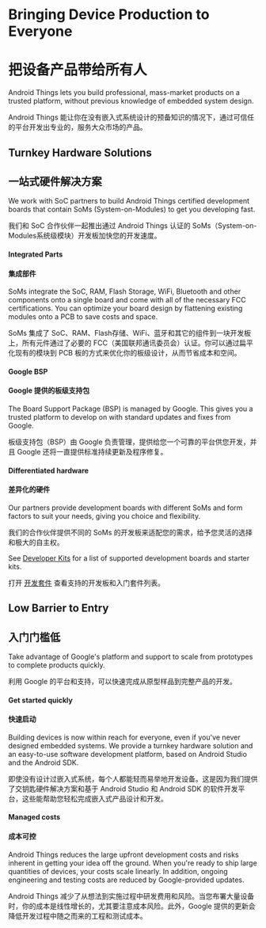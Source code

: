 # Bringing Device Production to Everyone

# 把设备产品带给所有人

Android Things lets you build professional, mass-market products on a trusted platform, without previous knowledge of embedded system design.

Android Things 能让你在没有嵌入式系统设计的预备知识的情况下，通过可信任的平台开发出专业的，服务大众市场的产品。

## Turnkey Hardware Solutions

## 一站式硬件解决方案

We work with SoC partners to build Android Things certified development boards that contain SoMs (System-on-Modules) to get you developing fast.

我们和 SoC 合作伙伴一起推出通过 Android Things 认证的 SoMs（System-on-Modules系统级模块）开发板加快您的开发速度。

#### Integrated Parts

#### 集成部件

SoMs integrate the SoC, RAM, Flash Storage, WiFi, Bluetooth and other components onto a single board and come with all of the necessary FCC certifications. You can optimize your board design by flattening existing modules onto a PCB to save costs and space.

SoMs 集成了 SoC、RAM、Flash存储、WiFi、蓝牙和其它的组件到一块开发板上，所有元件通过了必要的 FCC（美国联邦通讯委员会）认证。你可以通过扁平化现有的模块到 PCB 板的方式来优化你的板级设计，从而节省成本和空间。

#### Google BSP

#### Google 提供的板级支持包

The Board Support Package (BSP) is managed by Google. This gives you a trusted platform to develop on with standard updates and fixes from Google.

板级支持包（BSP）由 Google 负责管理，提供给您一个可靠的平台供您开发，并且 Google 还将一直提供标准持续更新及程序修复。

#### Differentiated hardware

#### 差异化的硬件

Our partners provide development boards with different SoMs and form factors to suit your needs, giving you choice and flexibility.

我们的合作伙伴提供不同的 SoMs 的开发板来适配您的需求，给予您灵活的选择和极大的自主权。

See [Developer Kits](https://developer.android.com/things/hardware/developer-kits.html) for a list of supported development boards and starter kits.

打开 [开发套件](https://developer.android.com/things/hardware/developer-kits.html) 查看支持的开发板和入门套件列表。

## Low Barrier to Entry

## 入门门槛低

Take advantage of Google's platform and support to scale from prototypes to complete products quickly.

利用 Google 的平台和支持，可以快速完成从原型样品到完整产品的开发。

#### Get started quickly

#### 快速启动

Building devices is now within reach for everyone, even if you've never designed embedded systems. We provide a turnkey hardware solution and an easy-to-use software development platform, based on Android Studio and the Android SDK.

即使没有设计过嵌入式系统，每个人都能轻而易举地开发设备。这是因为我们提供了交钥匙硬件解决方案和基于 Android Studio 和 Android SDK 的软件开发平台，这些能帮助您轻松完成嵌入式产品设计和开发。

#### Managed costs

#### 成本可控

Android Things reduces the large upfront development costs and risks inherent in getting your idea off the ground. When you're ready to ship large quantities of devices, your costs scale linearly. In addition, ongoing engineering and testing costs are reduced by Google-provided updates.

Android Things 减少了从想法到实施过程中研发费用和风险。当您布署大量设备时，你的成本是线性增长的，尤其要注意成本风险。此外，Google 提供的更新会降低开发过程中随之而来的工程和测试成本。
